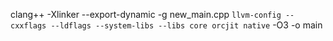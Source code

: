 clang++ -Xlinker --export-dynamic -g new_main.cpp `llvm-config --cxxflags --ldflags --system-libs --libs core orcjit native` -O3 -o main
